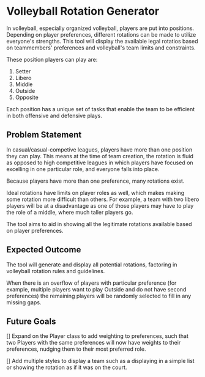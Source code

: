 # Volleyball Rotation Generator
In volleyball, especially organized volleyball, players are put into positions. Depending on player preferences, different rotations can be made to utilize everyone's strengths. This tool will display the available legal rotatios based on teammembers' preferences and volleyball's team limits and constraints.

These position players can play are:
1. Setter
2. Libero
3. Middle
4. Outside
5. Opposite

Each position has a unique set of tasks that enable the team to be efficient in both offensive and defensive plays.


## Problem Statement
In casual/casual-competive leagues, players have more than one position they can play. This means at the time of team creation, the rotation is fluid as opposed to high competitive leagues in which players have focused on excelling in one particular role, and everyone falls into place.

Because players have more than one preference, many rotations exist. 

Ideal rotations have limits on player roles as well, which makes making some rotation more difficult than others. For example, a team with two libero players will be at a disadvantage as one of those players may have to play the role of a middle, where much taller players go.

The tool aims to aid in showing all the legitimate rotations available based on player preferences.

## Expected Outcome
The tool will generate and display all potential rotations, factoring in volleyball rotation rules and guidelines.

When there is an overflow of players with particular preference (for example, multiple players want to play Outside and do not have second preferences) the remaining players will be randomly selected to fill in any missing gaps.



## Future Goals
[] Expand on the Player class to add weighting to preferences, such that two Players with the same preferences will now have weights to their preferences, nudging them to their most preferred role.

[] Add multiple styles to display a team such as a displaying in a simple list or showing the rotation as if it was on the court.
